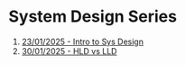 # System Design Series

1. [23/01/2025 - Intro to Sys Design](https://www.linkedin.com/pulse/mastering-system-design-deep-dive-architecture-eugene-koshy-t52zc/?trackingId=ILvmI6kjS2mkIKE8aOjlOA%3D%3D)
2. [30/01/2025 - HLD vs LLD](https://www.linkedin.com/pulse/high-level-design-vs-low-level-understanding-eugene-koshy-hwy8c/?trackingId=krfACINvRuCj%2F9yF3B04qg%3D%3D)
